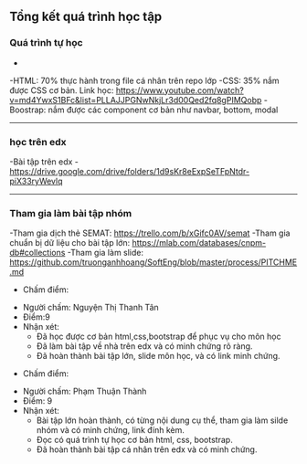 ## Tổng kết quá trình học tập

### Quá trình tự học
-
-HTML: 70% thực hành trong file cá nhân trên repo lớp
-CSS: 35% nắm được CSS cơ bản. Link học: https://www.youtube.com/watch?v=md4YwxS1BFc&list=PLLAJJPGNwNkjLr3d00Qed2fq8gPIMQobp
-Boostrap: nắm được các component cơ bản như navbar, bottom, modal

---

### học trên edx
-Bài tập trên edx
-https://drive.google.com/drive/folders/1d9sKr8eExpSeTFpNtdr-piX33ryWevlq

---

### Tham gia làm bài tập nhóm

-Tham gia dịch thẻ SEMAT: https://trello.com/b/xGifc0AV/semat
-Tham gia chuẩn bị dữ liệu cho bài tập lớn: https://mlab.com/databases/cnpm-db#collections
-Tham gia làm slide: https://github.com/truonganhhoang/SoftEng/blob/master/process/PITCHME.md

* Chấm điểm:
- Người chấm: Nguyện Thị Thanh Tân
- Điểm:9
- Nhận xét:
  - Đã học được cơ bản html,css,bootstrap để phục vụ cho môn học
  - Đã làm bài tập về nhà trên edx và có minh chứng rõ ràng.
  - Đã hoàn thành bài tập lớn, slide môn học, và có link minh chứng.

* Chấm điểm:
- Người chấm: Phạm Thuận Thành
- Điểm: 9
- Nhận xét:
  + Bài tập lớn hoàn thành, có từng nội dung cụ thể, tham gia làm silde nhóm và có minh chứng, link đính kèm.
  + Đọc có quá trình tự học cơ bản html, css, bootstrap.
  + Đã hoàn thành bài tập cá nhân trên edx và có minh chứng.
  
